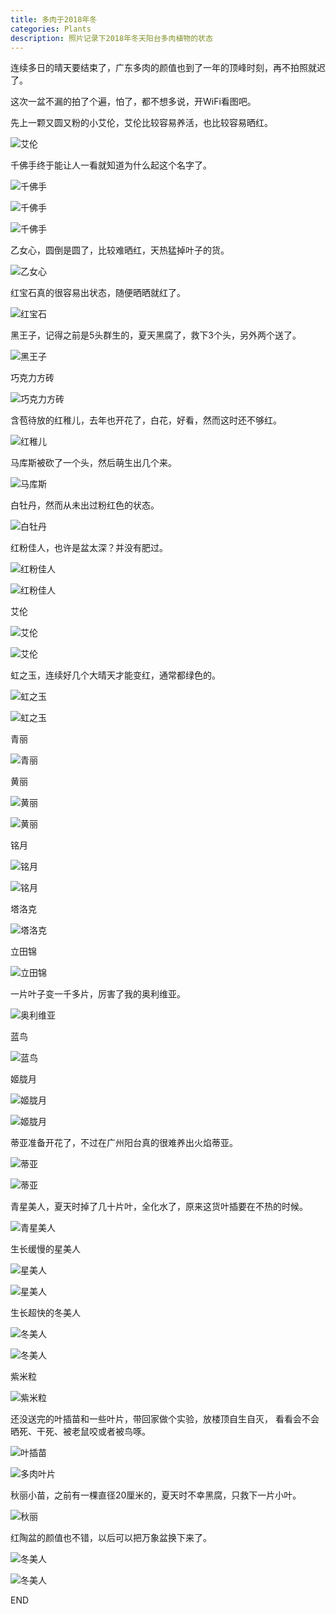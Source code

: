 ```yaml
---
title: 多肉于2018年冬
categories: Plants
description: 照片记录下2018年冬天阳台多肉植物的状态
---
```


连续多日的晴天要结束了，广东多肉的颜值也到了一年的顶峰时刻，再不拍照就迟了。  

这次一盆不漏的拍了个遍，怕了，都不想多说，开WiFi看图吧。

先上一颗又圆又粉的小艾伦，艾伦比较容易养活，也比较容易晒红。  

![艾伦](/assets/posts-img/20190128/DSC00997.JPG)

<!-- more -->

千佛手终于能让人一看就知道为什么起这个名字了。

![千佛手](/assets/posts-img/20190128/DSC01088.JPG)

![千佛手](/assets/posts-img/20190128/DSC01003.JPG)

![千佛手](/assets/posts-img/20190128/DSC01005.JPG)

乙女心，圆倒是圆了，比较难晒红，天热猛掉叶子的货。

![乙女心](/assets/posts-img/20190128/DSC01069.JPG)

红宝石真的很容易出状态，随便晒晒就红了。

![红宝石](/assets/posts-img/20190128/DSC01075.JPG)

黑王子，记得之前是5头群生的，夏天黑腐了，救下3个头，另外两个送了。

![黑王子](/assets/posts-img/20190128/DSC00686.JPG)

巧克力方砖

![巧克力方砖](/assets/posts-img/20190128/DSC01000.JPG)

含苞待放的红稚儿，去年也开花了，白花，好看，然而这时还不够红。

![红稚儿](/assets/posts-img/20190128/DSC01006.JPG)

马库斯被砍了一个头，然后萌生出几个来。

![马库斯](/assets/posts-img/20190128/DSC01007.JPG)

白牡丹，然而从未出过粉红色的状态。

![白牡丹](/assets/posts-img/20190128/DSC01018.JPG)

红粉佳人，也许是盆太深？并没有肥过。

![红粉佳人](/assets/posts-img/20190128/DSC01082.JPG)

![红粉佳人](/assets/posts-img/20190128/DSC01021.JPG)

艾伦

![艾伦](/assets/posts-img/20190128/DSC01027.JPG)

![艾伦](/assets/posts-img/20190128/DSC01094.JPG)

虹之玉，连续好几个大晴天才能变红，通常都绿色的。

![虹之玉](/assets/posts-img/20190128/DSC01034.JPG)

![虹之玉](/assets/posts-img/20190128/DSC01035.JPG)

青丽

![青丽](/assets/posts-img/20190128/DSC01054.JPG)

黄丽

![黄丽](/assets/posts-img/20190128/DSC01046.JPG)

![黄丽](/assets/posts-img/20190128/DSC01044.JPG)

铭月

![铭月](/assets/posts-img/20190128/DSC01076.JPG)

![铭月](/assets/posts-img/20190128/DSC01077.JPG)

塔洛克

![塔洛克](/assets/posts-img/20190128/DSC01051.JPG)

立田锦

![立田锦](/assets/posts-img/20190128/DSC01056.JPG)

一片叶子变一千多片，厉害了我的奥利维亚。

![奥利维亚](/assets/posts-img/20190128/DSC01073.JPG)

蓝鸟

![蓝鸟](/assets/posts-img/20190128/DSC01080.JPG)

姬胧月

![姬胧月](/assets/posts-img/20190128/DSC01083.JPG)

![姬胧月](/assets/posts-img/20190128/DSC01084.JPG)

蒂亚准备开花了，不过在广州阳台真的很难养出火焰蒂亚。

![蒂亚](/assets/posts-img/20190128/DSC01099.JPG)

![蒂亚](/assets/posts-img/20190128/DSC01101.JPG)

青星美人，夏天时掉了几十片叶，全化水了，原来这货叶插要在不热的时候。

![青星美人](/assets/posts-img/20190128/DSC01086.JPG)

生长缓慢的星美人

![星美人](/assets/posts-img/20190128/DSC01096.JPG)

![星美人](/assets/posts-img/20190128/DSC01024.JPG)

生长超快的冬美人

![冬美人](/assets/posts-img/20190128/DSC01010.JPG)

![冬美人](/assets/posts-img/20190128/DSC01091.JPG)

紫米粒

![紫米粒](/assets/posts-img/20190128/DSC01095.JPG)

还没送完的叶插苗和一些叶片，带回家做个实验，放楼顶自生自灭，
看看会不会晒死、干死、被老鼠咬或者被鸟啄。

![叶插苗](/assets/posts-img/20190128/DSC01062.JPG)

![多肉叶片](/assets/posts-img/20190128/DSC01061.JPG)

秋丽小苗，之前有一棵直径20厘米的，夏天时不幸黑腐，只救下一片小叶。

![秋丽](/assets/posts-img/20190128/DSC00996.JPG)

红陶盆的颜值也不错，以后可以把万象盆换下来了。

![冬美人](/assets/posts-img/20190128/DSC01065.JPG)

![冬美人](/assets/posts-img/20190128/DSC01066.JPG)

END